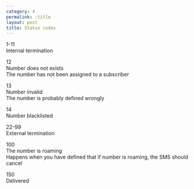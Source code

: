 ```yaml
---
category: 4
permalink: :title
layout: post
title: Status codes
---
```

<span class="text-primary">1-11</span><br />
<span class="m-l-2">Internal termination</span>

<span class="text-primary">12</span><br />
<span class="m-l-2">Number does not exists</span>
<br />
<span class="m-l-2">The number has not been assigned to a subscriber</span>

<span class="text-primary">13</span><br />
<span class="m-l-2">Number invalid</span>
<br />
<span class="m-l-2">The number is probably defined wrongly</span>

<span class="text-primary">14</span><br />
<span class="m-l-2">Number blacklisted</span>

<span class="text-primary">22-99</span><br />
<span class="m-l-2">External termination</span>

<span class="text-primary">100</span><br />
<span class="m-l-2">The number is roaming</span>
<br />
<span class="m-l-2">Happens when you have defined that if number is roaming, the SMS should cancel</span>

<span class="text-primary">150</span><br />
<span class="m-l-2">Delivered</span>
